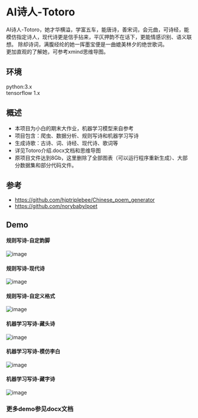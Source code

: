 # AI诗人-Totoro
AI诗人-Totoro，她才华横溢，学富五车，能唐诗，善宋词，会元曲，可诗经，能模仿指定诗人，现代诗更是信手拈来，平仄押韵不在话下，更能情感识别、语义联想。
除却诗词，满腹经纶的她一挥墨宝便是一曲媲美林夕的绝世歌词。<br/>
更加直观的了解她，可参考xmind思维导图。

## 环境
python:3.x <br /> 
tensorflow  1.x

## 概述
- 本项目为小白的期末大作业，机器学习模型来自参考
- 项目包含：爬虫、数据分析、规则写诗和机器学习写诗
- 生成诗歌：古诗、词、诗经、现代诗、歌词等
- 详见Totoro介绍.docx文档和思维导图
- 原项目文件达到8Gb，这里删除了全部图表（可以运行程序重新生成）、大部分数据集和部分代码文件。

## 参考
- https://github.com/hjptriplebee/Chinese_poem_generator
- https://github.com/norybaby/poet

## Demo
#### 规则写诗-自定韵脚 <br /> 
![image](https://github.com/ZubinGou/AI_Poet_Totoro/blob/master/Demo/reg_rhyme.png) <br /> 

#### 规则写诗-现代诗 <br /> 
![image](https://github.com/ZubinGou/AI_Poet_Totoro/blob/master/Demo/reg_modern.png) <br />

#### 规则写诗-自定义格式 <br /> 
![image](https://github.com/ZubinGou/AI_Poet_Totoro/blob/master/Demo/reg_self.png) <br />

#### 机器学习写诗-藏头诗<br /> 
![image](https://github.com/ZubinGou/AI_Poet_Totoro/blob/master/Demo/ml_head.jpg) <br />

#### 机器学习写诗-模仿李白<br /> 
![image](https://github.com/ZubinGou/AI_Poet_Totoro/blob/master/Demo/ml_imitate.png) <br />

#### 机器学习写诗-藏字诗<br /> 
![image](https://github.com/ZubinGou/AI_Poet_Totoro/blob/master/Demo/ml_hide.png) <br />

### 更多demo参见docx文档
